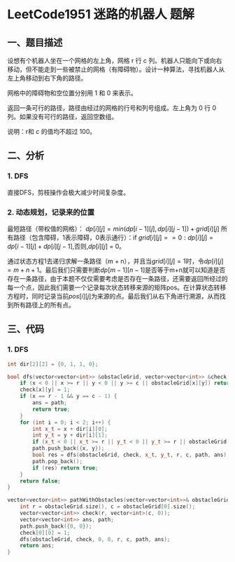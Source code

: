 # LeetCode1951 迷路的机器人 题解

## 一、题目描述

设想有个机器人坐在一个网格的左上角，网格 r 行 c 列。机器人只能向下或向右移动，但不能走到一些被禁止的网格（有障碍物）。设计一种算法，寻找机器人从左上角移动到右下角的路径。

网格中的障碍物和空位置分别用 1 和 0 来表示。

返回一条可行的路径，路径由经过的网格的行号和列号组成。左上角为 0 行 0 列。如果没有可行的路径，返回空数组。

说明：r和 *c* 的值均不超过 100。



## 二、分析

### 1. DFS

直接DFS，剪枝操作会极大减少时间复杂度。



### 2. 动态规划，记录来的位置

最短路径（带权值的网格）： $dp[i][j] = min(dp[i - 1][j], dp[i][j - 1]) + grid[i][j]$
所有路径（包含障碍，1表示障碍，0表示通行）：if $grid[i][j] ==0 :dp[i][j] = dp[i - 1][j] + dp[i][j - 1]$,否则,$dp[i][j]$ = 0。

通过状态方程1去递归求解一条路径（m + n），并且当$grid[i][j] = 1$时，令$dp[i][j] = m + n + 1$。最后我们只需要判断$dp[m - 1][n - 1]$是否等于m+n就可以知道是否存在一条路径，由于本题不仅仅需要考虑是否存在一条路径，还需要返回所经过的每一个点，因此我们需要一个记录每次状态转移来源的矩阵pos。在计算状态转移方程时，同时记录当前$pos[i][j]$为来源的点。最后我们从右下角进行溯源，从而找到所有路径上的所有点。



## 三、代码

### 1. DFS

```c++
int dir[2][2] = {0, 1, 1, 0};

bool dfs(vector<vector<int>> &obstacleGrid, vector<vector<int>> &check, int x, int y, int &r, int &c, vector<vector<int>> &path, vector<vector<int>> &ans) {
    if (x < 0 || x >= r || y < 0 || y >= c || obstacleGrid[x][y]) return false;
    check[x][y] = 1;
    if (x == r - 1 && y == c - 1) {
        ans = path;
        return true;
    }
    for (int i = 0; i < 2; i++) {
        int x_t = x + dir[i][0];
        int y_t = y + dir[i][1];
        if (x_t < 0 || x_t >= r || y_t < 0 || y_t >= r || obstacleGrid[x_t][y_t] || check[x_t][y_t])  continue;
        path.push_back({x, y});
        bool res = dfs(obstacleGrid, check, x_t, y_t, r, c, path, ans);
        path.pop_back();
        if (res) return true;
    }
    return false;
}

vector<vector<int>> pathWithObstacles(vector<vector<int>>& obstacleGrid) {
    int r = obstacleGrid.size(), c = obstacleGrid[0].size();
    vector<vector<int>> check(r, vector<int>(c, 0));
    vector<vector<int>> ans, path;
    path.push_back({0, 0});
    check[0][0] = 1;
    dfs(obstacleGrid, check, 0, 0, r, c, path, ans);
    return ans;
}
```

